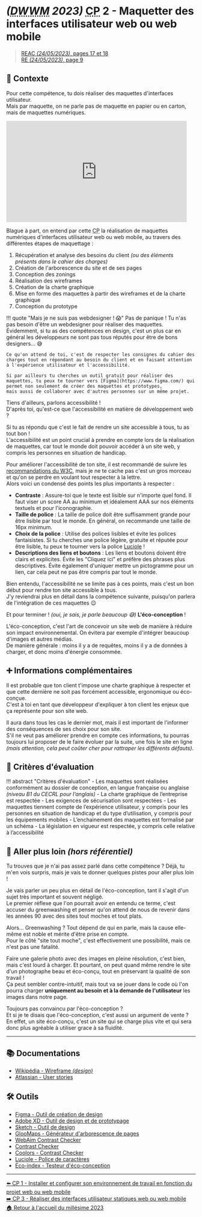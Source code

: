 # _(<abbr title="Développeur Web et Web Mobile">DWWM</abbr> 2023)_ <abbr title="Compétence Professionnelle">CP</abbr> 2 - Maquetter des interfaces utilisateur web ou web mobile
> [REAC _(24/05/2023)_, pages 17 et 18](https://www.banque.di.afpa.fr/EspaceEmployeursCandidatsActeurs/EGPResultat.aspx?ct=01280m04&type=t)  
> [RE _(24/05/2023)_, page 9](https://www.banque.di.afpa.fr/EspaceEmployeursCandidatsActeurs/EGPResultat.aspx?ct=01280m04&type=t)

## 🚀 Contexte

Pour cette compétence, tu dois réaliser des maquettes d'interfaces utilisateur.  
Mais par maquette, on ne parle pas de maquette en papier ou en carton, mais de maquettes numériques.

<iframe src="https://giphy.com/embed/28n0C19zo9OOvHnYww" width="480" height="269" frameBorder="0" class="giphy" allowFullScreen></iframe>

Blague à part, on entend par cette <abbr title="Compétence Professionnelle">CP</abbr> la réalisation de maquettes numériques d'interfaces utilisateur web ou web mobile, au travers des différentes étapes de maquettage :

1. Récupération et analyse des besoins du client _(ou des éléments présents dans le cahier des charges)_
2. Création de l'arborescence du site et de ses pages
3. Conception des zonings
4. Réalisation des wireframes
5. Création de la charte graphique
6. Mise en forme des maquettes à partir des wireframes et de la charte graphique
7. Conception du prototype

!!! quote "Mais je ne suis pas webdesigner ! 😱"
    Pas de panique ! Tu n'as pas besoin d'être un webdesigner pour réaliser des maquettes.  
    Évidemment, si tu as des compétences en design, c'est un plus car en général les développeurs ne sont pas tous réputés pour être de bons designers... 😅
    
    Ce qu'on attend de toi, c'est de respecter les consignes du cahier des charges tout en répondant au besoin du client et en faisant attention à l'expérience utilisateur et l'accessibilité.

    Si par ailleurs tu cherches un outil gratuit pour réaliser des maquettes, tu peux te tourner vers [Figma](https://www.figma.com/) qui permet non seulement de créer des maquettes et prototypes,
    mais aussi de collaborer avec d'autres personnes sur un même projet.

Tiens d'ailleurs, parlons accessibilité !  
D'après toi, qu'est-ce que l'accessibilité en matière de développement web ?

Si tu as répondu que c'est le fait de rendre un site accessible à tous, tu as tout bon !  
L'accessibilité est un point crucial à prendre en compte lors de la réalisation de maquettes, car tout le monde doit pouvoir accéder à un site web, y compris les personnes en situation de handicap.

Pour améliorer l'accessibilité de ton site, il est recommandé de suivre les [recommandations du W3C](https://www.w3.org/WAI/WCAG21/quickref/), mais je ne te cache pas c'est un gros morceau et qu'on se perdre en voulant tout respecter à la lettre.  
Alors voici un condensé des points les plus importants à respecter :

- **Contraste** : Assure-toi que le texte est lisible sur n'importe quel fond. Il faut viser un score AA au minimum et idéalement AAA sur nos éléments textuels et pour l'iconographie.
- **Taille de police** : La taille de police doit être suffisamment grande pour être lisible par tout le monde. En général, on recommande une taille de 16px minimum.
- **Choix de la police** : Utilise des polices lisibles et évite les polices fantaisistes. Si tu cherches une police légère, gratuite et réputée pour être lisible, tu peux te tourner vers la police [Luciole](https://luciole-vision.com/) !
- **Descriptions des liens et boutons** : Les liens et boutons doivent être clairs et explicites. Évite les "Cliquez ici" et préfère des phrases plus descriptives. Évite également d'uniquer mettre un pictogramme pour un lien, car cela peut ne pas être compris par tout le monde.

Bien entendu, l'accessibilité ne se limite pas à ces points, mais c'est un bon début pour rendre ton site accessible à tous.  
J'y reviendrai plus en détail dans la compétence suivante, puisqu'on parlera de l'intégration de ces maquettes 😉

Et pour terminer ! _(oui, je sais, je parle beaucoup 😅)_  **L'éco-conception** !

L'éco-conception, c'est l'art de concevoir un site web de manière à réduire son impact environnemental. On évitera par exemple d'intégrer beaucoup d'images et autres médias.  
De manière générale : moins il y a de requêtes, moins il y a de données à charger, et donc moins d'énergie consommée.

## ➕ Informations complémentaires
Il est probable que ton client t'impose une charte graphique à respecter et que cette dernière ne soit pas forcément accessible, ergonomique ou éco-conçue.  
C'est à toi en tant que développeur d'expliquer à ton client les enjeux que ça représente pour son site web.

Il aura dans tous les cas le dernier mot, mais il est important de l'informer des conséquences de ses choix pour son site.  
S'il ne veut pas améliorer prendre en compte ces informations, tu pourras toujours lui proposer de le faire évoluer par la suite, une fois le site en ligne _(mais attention, cela peut coûter cher pour rattraper les différents défauts)_.

## 📝 Critères d'évaluation
!!! abstract "Critères d'évaluation"
    - Les maquettes sont réalisées conformément au dossier de conception, en langue française ou anglaise _(niveau B1 du CECRL pour l’anglais)_
    - La charte graphique de l’entreprise est respectée
    - Les exigences de sécurisation sont respectées
    - Les maquettes tiennent compte de l’expérience utilisateur, y compris pour les personnes en situation de handicap et du type d’utilisation, y compris pour les équipements mobiles
    - L’enchainement des maquettes est formalisé par un schéma
    - La législation en vigueur est respectée, y compris celle relative à l’accessibilité

## 🤯 Aller plus loin _(hors référentiel)_
Tu trouves que je n'ai pas assez parlé dans cette compétence ? Déjà, tu m'en vois surpris, mais je vais te donner quelques pistes pour aller plus loin !

Je vais parler un peu plus en détail de l'éco-conception, tant il s'agit d'un sujet très important et souvent négligé.  
Le premier réflexe que l'on pourrait avoir en entendu ce terme, c'est accuser du greenwashing et penser qu'on attend de nous de revenir dans les années 90 avec des sites tout moches et tout plats.

Alors... Greenwashing ? Tout dépend de qui en parle, mais la cause elle-même est noble et mérite d'être prise en compte.  
Pour le côté "site tout moche", c'est effectivement une possibilité, mais ce n'est pas une fatalité.

Faire une galerie photo avec des images en pleine résolution, c'est bien, mais c'est lourd à charger. Et pourtant, on peut quand même rendre le site d'un photographe beau et éco-conçu, tout en préservant la qualité de son travail !  
Ça peut sembler contre-intuitif, mais tout va se jouer dans le code où l'on pourra charger **uniquement au besoin et à la demande de l'utilisateur** les images dans notre page.

Toujours pas convaincu par l'éco-conception ?  
Et si je te disais que l'éco-conception, c'est aussi un argument de vente ?  
En effet, un site éco-conçu, c'est un site qui se charge plus vite et qui sera donc plus agréable à utiliser grace à sa fluidité.

---

## 📚 Documentations
- [Wikipédia - Wireframe _(design)_](https://fr.wikipedia.org/wiki/Wireframe_(design))
- [Atlassian - User stories](https://www.atlassian.com/fr/agile/project-management/user-stories)

## 🛠️ Outils
- [Figma - Outil de création de design](https://www.figma.com/fr-fr/)
- [Adobe XD - Outil de design et de prototypage](https://www.adobe.com/fr/products/xd.html)
- [Sketch - Outil de design](https://www.sketch.com/)
- [GlooMaps - Générateur d'arborescence de pages](https://www.gloomaps.com/)
- [WebAim Contrast Checker](https://webaim.org/resources/contrastchecker/)
- [Contrast Checker](https://contrastchecker.com/)
- [Coolors - Contrast Checker](https://coolors.co/contrast-checker/112a46-acc8e5)
- [Luciole - Police de caractères](https://luciole-vision.com/)
- [Éco-index - Testeur d'éco-conception](https://www.ecoindex.fr/)

---

[⬅️ <abbr title="Compétence Professionnelle">CP</abbr> 1 - Installer et configurer son environnement de travail en fonction du projet web ou web mobile](cp-1-installer-et-configurer-son-environnement-de-travail-en-fonction-du-projet-web-ou-web-mobile.md)  
[➡️ <abbr title="Compétence Professionnelle">CP</abbr> 3 - Réaliser des interfaces utilisateur statiques web ou web mobile](cp-3-realiser-des-interfaces-statiques-web-ou-web-mobile.md)  
[🏠 Retour à l'accueil du millésime 2023](index.md)